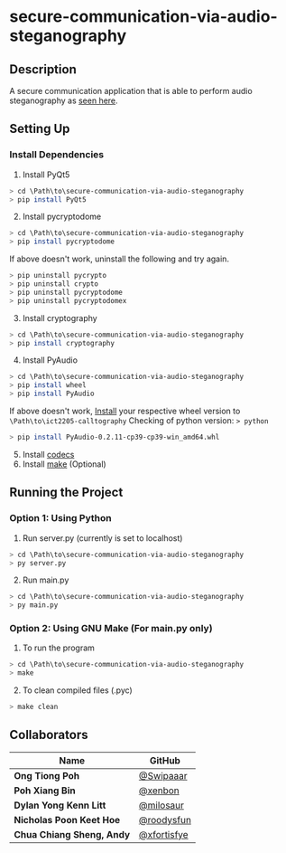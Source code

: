 # secure-communication-via-audio-steganography

## Description
A secure communication application that is able to perform audio steganography as [seen here](https://www.youtube.com/watch?v=c1NPYY3F3tM).

## Setting Up
### Install Dependencies
1. Install PyQt5
```bash
> cd \Path\to\secure-communication-via-audio-steganography
> pip install PyQt5
```
2. Install pycryptodome
```bash
> cd \Path\to\secure-communication-via-audio-steganography
> pip install pycryptodome
```
If above doesn't work, uninstall the following and try again.
```bash
> pip uninstall pycrypto
> pip uninstall crypto
> pip uninstall pycryptodome
> pip uninstall pycryptodomex
```
3. Install cryptography
```bash
> cd \Path\to\secure-communication-via-audio-steganography
> pip install cryptography
```
4. Install PyAudio
```bash
> cd \Path\to\secure-communication-via-audio-steganography
> pip install wheel
> pip install PyAudio
```
If above doesn't work, [Install](https://www.lfd.uci.edu/~gohlke/pythonlibs/#pyaudio) your respective wheel version to `\Path\to\ict2205-calltography`
Checking of python version: `> python`
```bash
> pip install PyAudio-0.2.11-cp39-cp39-win_amd64.whl
```
5. Install [codecs](https://files3.codecguide.com/K-Lite_Codec_Pack_1610_Full.exe)
6. Install [make](https://github.com/xfortisfye/303-see-other/blob/main/dependencies.md#make) (Optional)

## Running the Project
### Option 1: Using Python
1. Run server.py (currently is set to localhost)
```bash
> cd \Path\to\secure-communication-via-audio-steganography
> py server.py
```
2. Run main.py
```bash
> cd \Path\to\secure-communication-via-audio-steganography
> py main.py
```

### Option 2: Using GNU Make (For main.py only)
1. To run the program
```bash
> cd \Path\to\secure-communication-via-audio-steganography
> make
```
2. To clean compiled files (.pyc)
```bash
> make clean
```


## Collaborators
| Name                        | GitHub                                         |
| --------------------------- | ---------------------------------------------- | 
| **Ong Tiong Poh**           | [@Swipaaar](https://github.com/Swipaaar)       |
| **Poh Xiang Bin**           | [@xenbon](https://github.com/xenbon)           |
| **Dylan Yong Kenn Litt**    | [@milosaur](https://github.com/milosaur)       | 
| **Nicholas Poon Keet Hoe**  | [@roodysfun](https://github.com/roodysfun)     |
| **Chua Chiang Sheng, Andy** | [@xfortisfye](https://github.com/xfortisfye)   |
